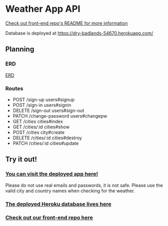 # Weather App API

[Check out front-end repo's README for more information](https://github.com/yura85/weather-app-client)

Database is deployed at https://dry-badlands-54670.herokuapp.com/

## Planning

### ERD
[ERD](https://imgur.com/4RiSeYc)

### Routes

- POST /sign-up users#signup
- POST /sign-in users#signin
- DELETE /sign-out users#sign-out
- PATCH /change-password users#changepw
- GET /cities cities#index
- GET /cities/:id cities#show
- POST /cities city#create
- DELETE /cities/:id cities#destroy
- PATCH /cities/:id cities#update

## Try it out!

### [You can visit the deployed app here!](https://yura85.github.io/weather-app-client/)
Please do not use real emails and passwords, it is not safe.
Please use the valid city and country names when checking for the weather.

### [The deployed Heroku database lives here](https://dry-badlands-54670.herokuapp.com/)

### [Check out our front-end repo here](https://github.com/yura85/weather-app-client)
